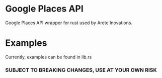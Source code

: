 # Google Places API

Google Places API wrapper for rust used by Arete Inovations.

# Examples

Currently, examples can be found in lib.rs

### SUBJECT TO BREAKING CHANGES, USE AT YOUR OWN RISK

